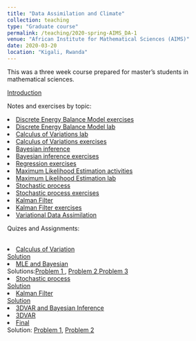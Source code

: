 ```yaml
---
title: "Data Assimilation and Climate"
collection: teaching
type: "Graduate course"
permalink: /teaching/2020-spring-AIMS_DA-1
venue: "African Institute for Mathematical Sciences (AIMS)"
date: 2020-03-20
location: "Kigali, Rwanda"
---
```


This was a three week course prepared for master’s students in mathematical sciences.

[Introduction](https://jodimead.github.io/files/DA/Lecture_Notes.pdf)

Notes and exercises by topic:

  <li><a href="https://jodimead.github.io/files/DA/LectureICformodels.pdf">Discrete Energy Balance Model exercises</a>
  <li><a href="https://jodimead.github.io/files/DA/Lab_IC_for_models.pdf">Discrete Energy Balance Model lab</a>
  <li><a href="https://jodimead.github.io/files/DA/Lab_Intro_CV.pdf">Calculus of Variations lab</a>
  <li><a href="https://jodimead.github.io/files/DA/Lecture_Intro_CV.pdf">Calculus of Variations exercises</a>
   <li><a href="https://jodimead.github.io/files/DA/Lecture-notes-Bayes.pdf">Bayesian inference</a>
  <li><a href="https://jodimead.github.io/files/DA/Lecture-Bayes.pdf">Bayesian inference exercises</a>
  <li><a href="https://jodimead.github.io/files/DA/practice_lecture.pdf">Regression exercises</a>
  <li><a href="https://jodimead.github.io/files/DA/Lecture_MLE.pdf">Maximum Likelihood Estimation activities</a>
  <li><a href="https://jodimead.github.io/files/DA/Lab_MLE.pdf">Maximum Likelihood Estimation lab</a>
  <li><a href="https://jodimead.github.io/files/DA/Lecture-notes-Stocastic.pdf">Stochastic process</a>
  <li><a href="https://jodimead.github.io/files/DA/Lecture-Stochastic.pdf">Stochastic process exercises</a>
  <li><a href="https://jodimead.github.io/files/DA/Lecture-notes-Kalman.pdf">Kalman Filter</a>
  <li><a href="https://jodimead.github.io/files/DA/Lecture-Kalman.pdf">Kalman Filter exercises</a>
  <li><a href="https://jodimead.github.io/files/DA/Lecture-notes-Variational.pdf">Variational Data Assimilation</a><br>

<p>Quizes and Assignments:</p><br>
  
<li><a href="https://jodimead.github.io/files/DA/Quiz_1.pdf">Calculus of Variation</a><br> 
 <a href="https://jodimead.github.io/files/DA/quiz_1_soln.jpg">Solution</a>
 <li><a href="https://jodimead.github.io/files/DA/Assignment_1.pdf">MLE and Bayesian</a> <br> Solutions:<a href="https://jodimead.github.io/files/DA/assignment_1_soln_p1.jpg">Problem 1 </a>, <a href="https://jodimead.github.io/files/DA/assignment_1_soln_p2.jpg">Problem 2</a>,<a href="https://jodimead.github.io/files/DA/assignment_1_soln_p3.jpg">Problem 3</a>
<li><a href="https://jodimead.github.io/files/DA/Quiz-2.pdf">Stochastic process</a> <br> 
 <a href="https://jodimead.github.io/files/DA/quiz_2_soln.jpg">Solution</a>
<li><a href="https://jodimead.github.io/files/DA/Quiz_3.pdf">Kalman Filter</a> <br> 
<a href="https://jodimead.github.io/files/DA/quiz_3_soln.jpg">Solution</a>
  <li><a href="https://jodimead.github.io/files/DA/2nd_make_up_quiz.pdf">3DVAR and Bayesian Inference</a>
  <li><a href="https://jodimead.github.io/files/DA/Make-up_quiz.pdf">3DVAR</a>
  <li><a href="https://jodimead.github.io/files/DA/final_quiz.pdf">Final</a> <br> 
  Solution:  <a href="https://jodimead.github.io/files/DA/final_quiz_soln_p1.jpg">Problem 1</a>, <a href="https://jodimead.github.io/files/DA/final_quiz_soln_p2.jpg">Problem 2</a>

